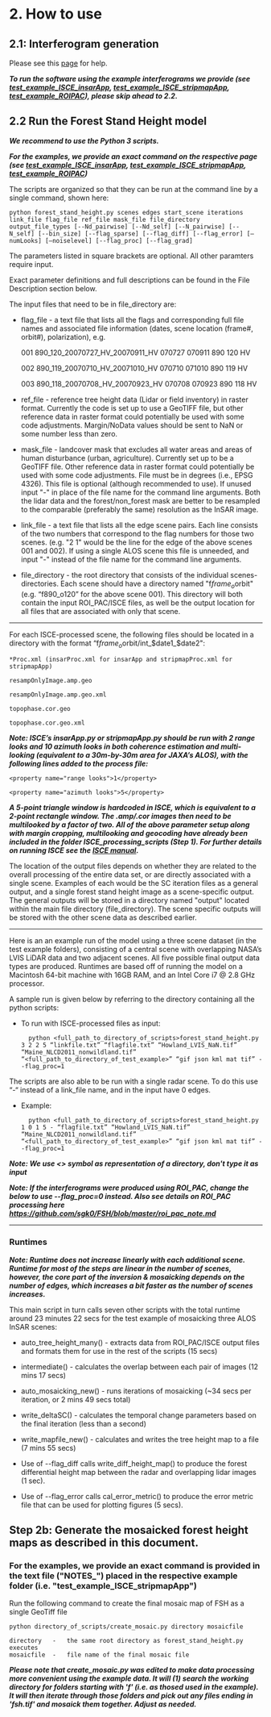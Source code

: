 # 2. How to use

## 2.1: Interferogram generation

Please see this [page](./isce_preprocessing.md) for help. 

***To run the software using the example interferograms we provide (see [test_example_ISCE_insarApp](./test_example_ISCE_insarApp.md), [test_example_ISCE_stripmapApp](./test_example_ISCE_stripmapApp.md), [test_example_ROIPAC](./test_example_ROIPAC.md)), please skip ahead to 2.2.***

## 2.2 Run the Forest Stand Height model

***We recommend to use the Python 3 scripts.***

***For the examples, we provide an exact command on the respective page (see [test_example_ISCE_insarApp](./test_example_ISCE_insarApp.md), [test_example_ISCE_stripmapApp](./test_example_ISCE_stripmapApp.md), [test_example_ROIPAC](./test_example_ROIPAC.md))***

The scripts are organized so that they can be run at the command line by a single command, shown here:

	python forest_stand_height.py scenes edges start_scene iterations link_file flag_file ref_file mask_file file_directory output_file_types [--Nd_pairwise] [--Nd_self] [--N_pairwise] [--N_self] [--bin_size] [--flag_sparse] [--flag_diff] [--flag_error] [—numLooks] [—noiselevel] [--flag_proc] [--flag_grad]
	
The parameters listed in square brackets are optional. All other paramters require input.

Exact parameter definitions and full descriptions can be found in the File Description section below.

The input files that need to be in file_directory are:

  - flag_file - a text file that lists all the flags and corresponding full file names and associated file information (dates, scene location (frame#, orbit#), polarization), e.g. 
  
      001 890_120_20070727_HV_20070911_HV 070727 070911 890 120 HV
  
      002 890_119_20070710_HV_20071010_HV 070710 071010 890 119 HV
  
      003 890_118_20070708_HV_20070923_HV 070708 070923 890 118 HV
  
  - ref_file - reference tree height data (Lidar or field inventory) in raster format. Currently the code is set up to use a GeoTIFF file, but other reference data in raster format could potentially be used with some code adjustments. Margin/NoData values should be sent to NaN or some number less than zero. 	
	
  - mask_file - landcover mask that excludes all water areas and areas of human disturbance (urban, agriculture). Currently set up to be a GeoTIFF file. Other reference data in raster format could potentially be used with some code adjustments. File must be in degrees (i.e., EPSG 4326). This file is optional (although recommended to use). If unused input "-" in place of the file name for the command line arguments. Both the lidar data and the forest/non_forest mask are better to be resampled to the comparable (preferably the same) resolution as the InSAR image.
	
  - link_file - a text file that lists all the edge scene pairs. Each line consists of the two numbers that correspond to the flag numbers for those two scenes. (e.g. "2 1" would be the line for the edge of the above scenes 001 and 002). If using a single ALOS scene this file is unneeded, and input "-" instead of the file name for the command line arguments.	
	
  - file_directory - the root directory that consists of the individual scenes-directories. Each scene should have a directory named "f$frame_o$orbit" (e.g. “f890_o120” for the above scene 001). This directory will both contain the input ROI_PAC/ISCE files, as well be the output location for all files that are associated with only that scene.

---------------------------------------------------------------------------------------------------

For each ISCE-processed scene, the following files should be located in a directory with the format “f$frame_o$orbit/int_$date1_$date2":
		
    *Proc.xml (insarProc.xml for insarApp and stripmapProc.xml for stripmapApp)
		
    resampOnlyImage.amp.geo
		
    resampOnlyImage.amp.geo.xml
		
    topophase.cor.geo	
		
    topophase.cor.geo.xml
		
***Note: ISCE’s insarApp.py or stripmapApp.py should be run with 2 range looks and 10 azimuth looks in both coherence estimation and multi-looking (equivalent to a 30m-by-30m area for JAXA’s ALOS), with the following lines added to the process file:***
		
    <property name="range looks">1</property>
		
    <property name="azimuth looks">5</property>

***A 5-point triangle window is hardcoded in ISCE, which is equivalent to a 2-point rectangle window. The .amp/.cor images then need to be multilooked by a factor of two. All of the above parameter setup along with margin cropping, multilooking and geocoding have already been included in the folder ISCE_processing_scripts (Step 1). For further details on running ISCE see the [ISCE manual](https://github.com/isce-framework/isce2).***


The location of the output files depends on whether they are related to the overall processing of the entire data set, or are directly associated with a single scene. Examples of each would be the SC iteration files as a general output, and a single forest stand height image as a scene-specific output. The general outputs will be stored in a directory named "output" located within the main file directory (file_directory). The scene specific outputs will be stored with the other scene data as described earlier.

---------------------------------------------------------------------------------------------------

Here is an an example run of the model using a three scene dataset (in the test example folders), consisting of a central scene with overlapping NASA’s LVIS LiDAR data and two adjacent scenes. All five possible final output data types are produced. Runtimes are based off of running the model on a Macintosh 64-bit machine with 16GB RAM, and an Intel Core i7 @ 2.8 GHz processor.

A sample run is given below by referring to the directory containing all the python scripts:

- To run with ISCE-processed files as input:

		python <full_path_to_directory_of_scripts>forest_stand_height.py 3 2 2 5 “linkfile.txt” “flagfile.txt” “Howland_LVIS_NaN.tif” “Maine_NLCD2011_nonwildland.tif” “<full_path_to_directory_of_test_example>” “gif json kml mat tif” --flag_proc=1

The scripts are also able to be run with a single radar scene. To do this use “-“ instead of a link_file name, and in the input have 0 edges. 

- Example: 

		python <full_path_to_directory_of_scripts>forest_stand_height.py 1 0 1 5 - “flagfile.txt” “Howland_LVIS_NaN.tif” “Maine_NLCD2011_nonwildland.tif” “<full_path_to_directory_of_test_example>” “gif json kml mat tif” --flag_proc=1

***Note: We use <> symbol as representation of a directory, don't type it as input***

***Note: If the interferograms were produced using ROI_PAC, change the below to use --flag_proc=0 instead. Also see details on ROI_PAC processing here https://github.com/sgk0/FSH/blob/master/roi_pac_note.md***

---------------------------------------------------------------------------------------------------

### Runtimes

***Note: Runtime does not increase linearly with each additional scene. Runtime for most of the steps are linear in the number of scenes, however, the core part of the inversion & mosaicking depends on the number of edges, which increases a bit faster as the number of scenes increases.***

This main script in turn calls seven other scripts with the total runtime around 23 minutes 22 secs for the test example of mosaicking three ALOS InSAR scenes:

- auto_tree_height_many() - extracts data from ROI_PAC/ISCE output files and formats them for use in the rest of the scripts (15 secs)

- intermediate() - calculates the overlap between each pair of images (12 mins 17 secs)

- auto_mosaicking_new() - runs iterations of mosaicking (~34 secs per iteration, or 2 mins 49 secs total)

- write_deltaSC() - calculates the temporal change parameters based on the final iteration (less than a second)

- write_mapfile_new() - calculates and writes the tree height map to a file (7 mins 55 secs)

- Use of --flag_diff calls write_diff_height_map() to produce the forest differential height map between the radar and overlapping lidar images (1 sec).

- Use of --flag_error calls cal_error_metric() to produce the error metric file that can be used for plotting figures (5 secs).

## Step 2b: Generate the mosaicked forest height maps as described in this document.

### For the examples, we provide an exact command is provided in the text file ("NOTES_") placed in the respective example folder (i.e. "test_example_ISCE_stripmapApp")

Run the following command to create the final mosaic map of FSH as a single GeoTiff file

	python directory_of_scripts/create_mosaic.py directory mosaicfile 
	
	directory	-	the same root directory as forest_stand_height.py executes
	mosaicfile	-	file name of the final mosaic file
***Please note that create_mosaic.py was edited to make data processing more convenient using the example data. It will (1) search the working directory for folders starting with 'f' (i.e. as thosed used in the example). It will then iterate through those folders and pick out any files ending in 'fsh.tif' and mosaick them together. Adjust as needed.***
